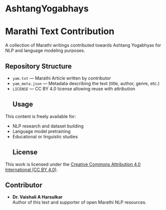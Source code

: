 # AshtangYogabhays
# Marathi Text Contribution
A collection of Marathi writings contributed towards Ashtang Yogabhyas for  NLP and language modeling purposes.
  ##  Repository Structure
- `yam.txt` — Marathi Article written by contributor
- `yam_meta.json` — Metadata describing the text (title, author, genre, etc.)
- `LICENSE` — CC BY 4.0 license allowing reuse with attribution
  ## Usage

This content is freely available for:
- NLP research and dataset building
- Language model pretraining
- Educational or linguistic studies
  ## License

This work is licensed under the [Creative Commons Attribution 4.0 International (CC BY 4.0)](https://creativecommons.org/licenses/by/4.0/).
##  Contributor

- **Dr. Vaishali A Harsulkar**  
  Author of this text and supporter of open Marathi NLP resources.
